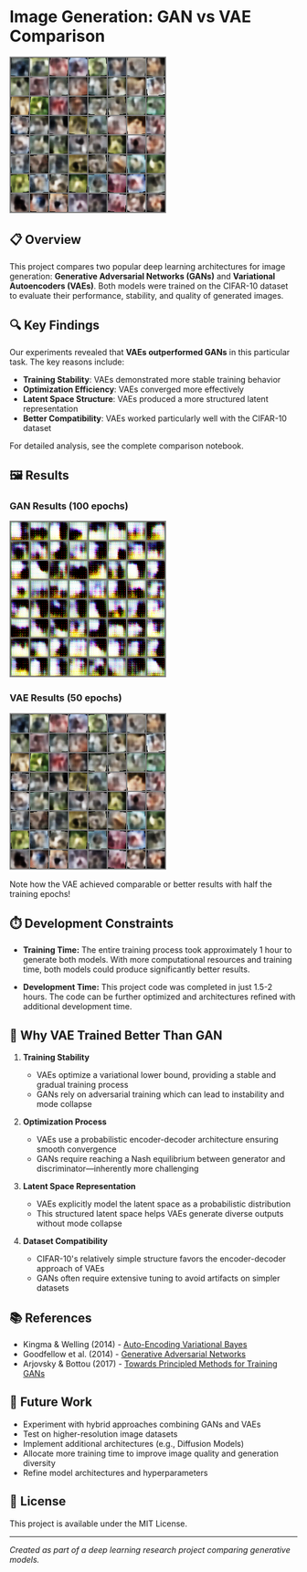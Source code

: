 # Image Generation: GAN vs VAE Comparison

![Project Banner](https://github.com/hash2004/image-generation-GAN-vs-VAE/blob/main/results/vae_epoch_050.png)

## 📋 Overview

This project compares two popular deep learning architectures for image generation: **Generative Adversarial Networks (GANs)** and **Variational Autoencoders (VAEs)**. Both models were trained on the CIFAR-10 dataset to evaluate their performance, stability, and quality of generated images.

## 🔍 Key Findings

Our experiments revealed that **VAEs outperformed GANs** in this particular task. The key reasons include:

- **Training Stability**: VAEs demonstrated more stable training behavior
- **Optimization Efficiency**: VAEs converged more effectively
- **Latent Space Structure**: VAEs produced a more structured latent representation
- **Better Compatibility**: VAEs worked particularly well with the CIFAR-10 dataset

For detailed analysis, see the complete comparison notebook.

## 🖼️ Results

### GAN Results (100 epochs)
![GAN Generated Images](https://github.com/hash2004/image-generation-GAN-vs-VAE/blob/main/results/gan_epoch_100.png)

### VAE Results (50 epochs)
![VAE Generated Images](https://github.com/hash2004/image-generation-GAN-vs-VAE/blob/main/results/vae_epoch_050.png)

Note how the VAE achieved comparable or better results with half the training epochs!

## ⏱️ Development Constraints

- **Training Time:** The entire training process took approximately 1 hour to generate both models. With more computational resources and training time, both models could produce significantly better results.

- **Development Time:** This project code was completed in just 1.5-2 hours. The code can be further optimized and architectures refined with additional development time.

## 🧠 Why VAE Trained Better Than GAN

1. **Training Stability**
   - VAEs optimize a variational lower bound, providing a stable and gradual training process
   - GANs rely on adversarial training which can lead to instability and mode collapse

2. **Optimization Process**
   - VAEs use a probabilistic encoder-decoder architecture ensuring smooth convergence
   - GANs require reaching a Nash equilibrium between generator and discriminator—inherently more challenging

3. **Latent Space Representation**
   - VAEs explicitly model the latent space as a probabilistic distribution
   - This structured latent space helps VAEs generate diverse outputs without mode collapse

4. **Dataset Compatibility**
   - CIFAR-10's relatively simple structure favors the encoder-decoder approach of VAEs
   - GANs often require extensive tuning to avoid artifacts on simpler datasets

## 📚 References

- Kingma & Welling (2014) - [Auto-Encoding Variational Bayes](https://arxiv.org/abs/1312.6114)
- Goodfellow et al. (2014) - [Generative Adversarial Networks](https://arxiv.org/abs/1406.2661)
- Arjovsky & Bottou (2017) - [Towards Principled Methods for Training GANs](https://arxiv.org/abs/1701.07875)

## 🔄 Future Work

- Experiment with hybrid approaches combining GANs and VAEs
- Test on higher-resolution image datasets
- Implement additional architectures (e.g., Diffusion Models)
- Allocate more training time to improve image quality and generation diversity
- Refine model architectures and hyperparameters

## 📄 License

This project is available under the MIT License.

---

*Created as part of a deep learning research project comparing generative models.*